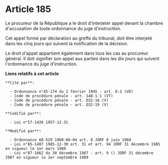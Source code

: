 # Article 185

Le procureur de la République a le droit d'interjeter appel devant la chambre d'accusation de toute ordonnance du juge
d'instruction.

Cet appel formé par déclaration au greffe du tribunal, doit être interjeté dans les cinq jours qui suivent la notification de
la décision.

Le droit d'appel appartient également dans tous les cas au procureur général. Il doit signifier son appel aux parties dans
les dix jours qui suivent l'ordonnance du juge d'instruction.

**Liens relatifs à cet article**

	**Cité par**:

	  - Ordonnance n°45-174 du 2 février 1945 - art. 8-2 (VD)
	  - Code de procédure pénale - art. 148-1-1 (VT)
	  - Code de procédure pénale - art. D32-16 (V)
	  - Code de procédure pénale - art. D32-19 (V)

	**Codifié par**:

	  - Loi n°57-1426 1957-12-31

	**Modifié par**:

	  - Ordonnance 60-529 1960-06-04 art. 8 JORF 8 juin 1960
	  - Loi n°85-1407 1985-12-30 art. 31 et art. 94 JORF 31 décembre 1985 en vigueur le 1er mars 1988
	  - Loi n°87-1062 du 30 décembre 1987 - art. 9 () JORF 31 décembre 1987 en vigueur le 1er septembre 1989
